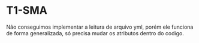 # T1-SMA
Não conseguimos implementar a leitura de arquivo yml, porém ele funciona de forma generalizada, só precisa mudar os atributos dentro do codigo.

